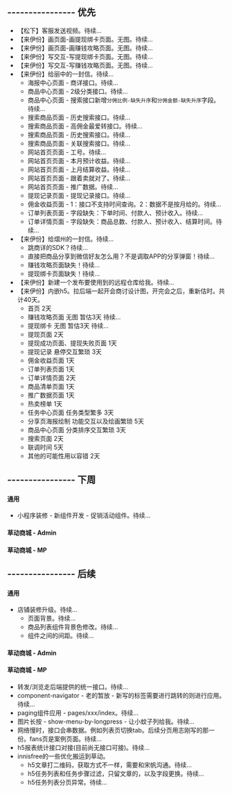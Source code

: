 ## ---------------- 优先
* 【松下】客服发送视频。待续...
* 【来伊份】画页面-画提现绑卡页面。无图。待续...
* 【来伊份】画页面-画赚钱攻略页面。无图。待续...
* 【来伊份】写交互-写提现绑卡页面。无图。待续...
* 【来伊份】写交互-写赚钱攻略页面。无图。待续...
* 【来伊份】给丽中的一封信。待续...
  - 海报中心页面 - 商详接口。待续...
  - 商品中心页面 - 2级分类接口。待续...
  - 商品中心页面 - 搜索接口新增`分佣比例-缺失升序`和`分佣金额-缺失升序`字段。待续...
  - 搜索商品页面 - 历史搜索接口。待续...
  - 搜索商品页面 - 高佣金最爱转接口。待续...
  - 搜索商品页面 - 历史搜索接口。待续...
  - 搜索商品页面 - 关联搜索接口。待续...
  - 网站首页页面 - 工号。待续...
  - 网站首页页面 - 本月预计收益。待续...
  - 网站首页页面 - 上月结算收益。待续...
  - 网站首页页面 - 跟着卖就对了。待续...
  - 网站首页页面 - 推广数据。待续...
  - 提现记录页面 - 提现记录接口。待续...
  - 佣金收益页面 - 1：接口不支持时间查询。2：数据不是按月给的。待续...
  - 订单列表页面 - 字段缺失：下单时间、付款人、预计收入。待续...
  - 订单详情页面 - 字段缺失：商品总数、付款人、预计收入、结算时间。待续...
* 【来伊份】给熠州的一封信。待续...
  - 跳商详的SDK？待续...
  - 直接把商品分享到微信好友怎么用？不是调取APP的分享弹窗！待续...
  - 赚钱攻略页面缺失！待续...
  - 提现绑卡页面缺失！待续...
* 【来伊份】新建一个发布要使用到的远程仓库给我。待续...
* 【来伊份】内嵌h5。拉后端一起开会商讨设计图，开完会之后，重新估时。共计40天。
  - 首页 2天
  - 赚钱攻略页面 无图 暂估3天 待续...
  - 提现绑卡 无图 暂估3天 待续...
  - 提现页面 2天
  - 提现成功页面、提现失败页面 1天
  - 提现记录 悬停交互繁琐 3天
  - 佣金收益页面 1天
  - 订单列表页面 1天
  - 订单详情页面 2天
  - 商品清单页面 1天
  - 推广数据页面 1天
  - 热卖榜单 1天
  - 任务中心页面 任务类型繁多 3天
  - 分享页海报绘制 功能交互以及绘画繁琐 5天
  - 商品中心页面 分类排序交互繁琐 3天
  - 搜索页面 2天
  - 联调时间 5天
  - 其他的可能性用以容错 2天

## ---------------- 下周
#### 通用
* 小程序装修 - 新组件开发 - 促销活动组件。待续...
#### 草动商城 - Admin
#### 草动商城 - MP

## ---------------- 后续
#### 通用
* 店铺装修升级。待续...
  - 页面背景。待续...
  - 商品列表组件背景色修改。待续...
  - 组件之间的间距。待续...
#### 草动商城 - Admin
#### 草动商城 - MP
* 转发/浏览走后端提供的统一接口。待续...
* component-navigator - 老的暂放 - 新写的标签需要进行跳转的则进行应用。待续...
* paging组件应用 - pages/xxx/index。待续...
* 图片长按 - show-menu-by-longpress - 让小蚊子列给我。待续...
* 网络慢时，接口会串数据。例如列表页切换tab。后续分页用志刚写的那一份。fans页是案例页面。待续...
* h5报表统计接口对接(目前尚无接口可接)。待续...
* innisfree的一些优化搬运到草动。
  - h5文章打二维码，获取方式不一样，需要和宋帆沟通。待续...
  - h5任务列表和任务步骤过滤，只留文章的，以及字段更换。待续...
  - h5任务列表分页异常。待续...
